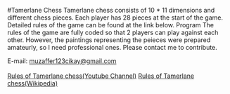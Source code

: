 #Tamerlane Chess
Tamerlane chess consists of 10 * 11 dimensions and different chess pieces. Each player has 28 pieces at the start of the game. Detailed rules of the game can be found at the link below. Program The rules of the game are fully coded so that 2 players can play against each other. However, the paintings representing the peieces were prepared amateurly, so I need professional ones. Please contact me to contribute.<br/>

E-mail: muzaffer123cikay@gmail.com<br/><br/>
[Rules of Tamerlane chess(Youtube Channel)](https://www.youtube.com/channel/UCRB8w2VcxnLTUVJ2OeLtvYw)
[Rules of Tamerlane chess(Wikipedia)](https://en.wikipedia.org/wiki/Tamerlane_chess)

